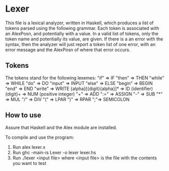 # Lexer

This file is a lexical analyzer, written in Haskell, which produces a list of tokens parsed
using the following grammar. Each token is associated with an AlexPosn, and
potentially with a value. In a valid list of tokens, only the token name and
potentially its value, are given. If there is a an error with the syntax, then the
analyzer will just report a token list of one error, with an error message and the AlexPosn of where that error occurs.

## Tokens

The tokens stand for the following lexemes:
"if" => IF 
"then" => THEN 
"while" => WHILE
"do" => DO 
"input" => INPUT
"else" => ELSE 
"begin" => BEGIN 
"end" => END 
"write" => WRITE
{alpha}[{digit}{alpha}]\* => ID (identifier) 
{digit}+ => NUM (positive integer) 
"+" => ADD 
":=" => ASSIGN
"-" => SUB 
"\*" => MUL
"/" => DIV
"(" => LPAR
")" => RPAR
";"=> SEMICOLON

## How to use

Assure that Haskell and the Alex module are installed.

To compile and use the program:
  1. Run
      alex lexer.x
  2. Run
      ghc -main-is Lexer -o lexer lexer.hs
  3. Run
      ./lexer \<input file\>
      where \<input file\> is the file with the contents you want to test

